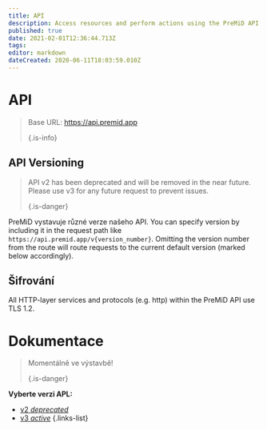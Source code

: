 ```yaml
---
title: API
description: Access resources and perform actions using the PreMiD API
published: true
date: 2021-02-01T12:36:44.713Z
tags:
editor: markdown
dateCreated: 2020-06-11T18:03:59.010Z
---
```


# API

> Base URL: https://api.premid.app 
> 
> {.is-info}

## API Versioning
> API v2 has been deprecated and will be removed in the near future. Please use v3 for any future request to prevent issues. 
> 
> {.is-danger}

PreMiD vystavuje různé verze našeho API. You can specify version by including it in the request path like `https://api.premid.app/v{version_number}`. Omitting the version number from the route will route requests to the current default version (marked below accordingly).

## Šifrování

All HTTP-layer services and protocols (e.g. http) within the PreMiD API use TLS 1.2.

# Dokumentace
> Momentálně ve výstavbě! 
> 
> {.is-danger}

**Vyberte verzi APL:**
- [v2 *deprecated*](/dev/api/v2)
- [v3 *active*](/dev/api/v3)
{.links-list}